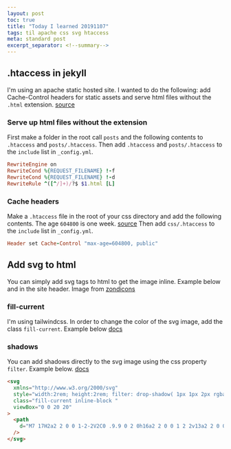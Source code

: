 ```yaml
---
layout: post
toc: true
title: "Today I learned 20191107"
tags: til apache css svg htaccess
meta: standard post
excerpt_separator: <!--summary-->
---
```


## .htaccess in jekyll

I'm using an apache static hosted site. I wanted to do the following: add Cache-Control headers for static assets and serve html files without the `.html` extension. [source](https://stackoverflow.com/questions/30582225/remove-html-from-url-in-apache2)

<!--summary-->

### Serve up html files without the extension

First make a folder in the root call `posts` and the following contents to `.htaccess` and `posts/.htaccess`. Then add `.htaccess` and `posts/.htaccess` to the `include` list in `_config.yml`.

```ruby
RewriteEngine on
RewriteCond %{REQUEST_FILENAME} !-f
RewriteCond %{REQUEST_FILENAME} !-d
RewriteRule ^([^/]+)/?$ $1.html [L]
```

### Cache headers

Make a `.htaccess` file in the root of your css directory and add the following contents. The age `604800` is one week. [source](https://www.askapache.com/htaccess/speed-up-sites-with-htaccess-caching/) Then add `css/.htaccess` to the `include` list in `_config.yml`.

```ruby
Header set Cache-Control "max-age=604800, public"
```

## Add svg to html

You can simply add svg tags to html to get the image inline. Example below and in the site header. Image from [zondicons](https://www.zondicons.com/)

### fill-current

I'm using tailwindcss. In order to change the color of the svg image, add the class `fill-current`. Example below [docs](https://tailwindcss.com/docs/fill/#usage)

### shadows

You can add shadows directly to the svg image using the css property `filter`. Example below. [docs](https://developer.mozilla.org/en-US/docs/Web/CSS/filter)



```html
<svg
  xmlns="http://www.w3.org/2000/svg"
  style="width:2rem; height:2rem; filter: drop-shadow( 1px 1px 2px rgba(0, 0, 0, .7));"
  class="fill-current inline-block "
  viewBox="0 0 20 20"
>
  <path
    d="M7 17H2a2 2 0 0 1-2-2V2C0 .9.9 0 2 0h16a2 2 0 0 1 2 2v13a2 2 0 0 1-2 2h-5l4 2v1H3v-1l4-2zM2 2v11h16V2H2z"
  />
</svg>
```
